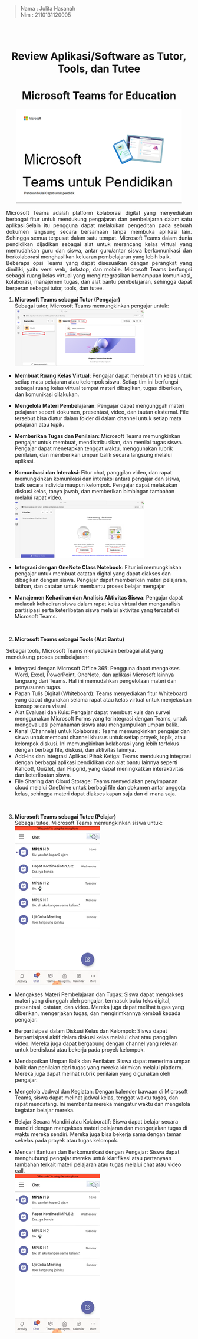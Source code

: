 > Nama : Julita Hasanah <br>
> Nim : 2110131120005

<br><br>

<h1 align="center"><b>Review Aplikasi/Software as Tutor, Tools, dan Tutee</b><br></h1>

<h1 align="center">Microsoft Teams for Education<br></h1>

<p align="center"><img width="450px" src="img/ms.teams.png"></p>

<p align="justify">Microsoft Teams adalah platform kolaborasi digital yang menyediakan berbagai fitur untuk mendukung pengajaran dan pembelajaran dalam satu aplikasi.Selain itu pengguna dapat melakukan pengeditan pada sebuah dokumen langsung secara bersamaan tanpa membuka aplikasi lain. Sehingga semua terpusat dalam satu tempat. Microsoft Teams dalam dunia pendidikan dijadikan sebagai alat untuk merancang kelas virtual yang memudahkan guru dan siswa, antar guru/antar siswa berkomunikasi dan berkolaborasi menghasilkan keluaran pembelajaran yang lebih baik.<br>
Beberapa opsi Teams yang dapat disesuaikan dengan perangkat yang dimiliki, yaitu versi web, dekstop, dan mobile. Microsoft Teams berfungsi sebagai ruang kelas virtual yang mengintegrasikan kemampuan komunikasi, kolaborasi, manajemen tugas, dan alat bantu pembelajaran, sehingga dapat berperan sebagai tutor, tools, dan tutee.</p>

1. **Microsoft Teams sebagai Tutor (Pengajar)** <br>
   Sebagai tutor, Microsoft Teams memungkinkan pengajar untuk: <br>
   <img width="350px" src="img/tutor1.png"> <br>

- **Membuat Ruang Kelas Virtual**: Pengajar dapat membuat tim kelas untuk setiap mata pelajaran atau kelompok siswa. Setiap tim ini berfungsi sebagai ruang kelas virtual tempat materi dibagikan, tugas diberikan, dan komunikasi dilakukan.
- **Mengelola Materi Pembelajaran**: Pengajar dapat mengunggah materi pelajaran seperti dokumen, presentasi, video, dan tautan eksternal. File tersebut bisa diatur dalam folder di dalam channel untuk setiap mata pelajaran atau topik.
- **Memberikan Tugas dan Penilaian**: Microsoft Teams memungkinkan pengajar untuk membuat, mendistribusikan, dan menilai tugas siswa. Pengajar dapat menetapkan tenggat waktu, menggunakan rubrik penilaian, dan memberikan umpan balik secara langsung melalui aplikasi.
- **Komunikasi dan Interaksi**: Fitur chat, panggilan video, dan rapat memungkinkan komunikasi dan interaksi antara pengajar dan siswa, baik secara individu maupun kelompok. Pengajar dapat melakukan diskusi kelas, tanya jawab, dan memberikan bimbingan tambahan melalui rapat video.  
  <img width="350px" src="img/tutor2.png"> <br>

- **Integrasi dengan OneNote Class Notebook**: Fitur ini memungkinkan pengajar untuk membuat catatan digital yang dapat diakses dan dibagikan dengan siswa. Pengajar dapat memberikan materi pelajaran, latihan, dan catatan untuk membantu proses belajar mengajar
- **Manajemen Kehadiran dan Analisis Aktivitas Siswa**: Pengajar dapat melacak kehadiran siswa dalam rapat kelas virtual dan menganalisis partisipasi serta keterlibatan siswa melalui aktivitas yang tercatat di Microsoft Teams.

<br>

2. **Microsoft Teams sebagai Tools (Alat Bantu)** <br>

Sebagai tools, Microsoft Teams menyediakan berbagai alat yang mendukung proses pembelajaran:

- Integrasi dengan Microsoft Office 365: Pengguna dapat mengakses Word, Excel, PowerPoint, OneNote, dan aplikasi Microsoft lainnya langsung dari Teams. Hal ini memudahkan pengelolaan materi dan penyusunan tugas.
- Papan Tulis Digital (Whiteboard): Teams menyediakan fitur Whiteboard yang dapat digunakan selama rapat atau kelas virtual untuk menjelaskan konsep secara visual.
- Alat Evaluasi dan Kuis: Pengajar dapat membuat kuis dan survei menggunakan Microsoft Forms yang terintegrasi dengan Teams, untuk mengevaluasi pemahaman siswa atau mengumpulkan umpan balik.
- Kanal (Channels) untuk Kolaborasi: Teams memungkinkan pengajar dan siswa untuk membuat channel khusus untuk setiap proyek, topik, atau kelompok diskusi. Ini memungkinkan kolaborasi yang lebih terfokus dengan berbagi file, diskusi, dan aktivitas lainnya.
- Add-ins dan Integrasi Aplikasi Pihak Ketiga: Teams mendukung integrasi dengan berbagai aplikasi pendidikan dan alat bantu lainnya seperti Kahoot!, Quizlet, dan Flipgrid, yang dapat meningkatkan interaktivitas dan keterlibatan siswa.
- File Sharing dan Cloud Storage: Teams menyediakan penyimpanan cloud melalui OneDrive untuk berbagi file dan dokumen antar anggota kelas, sehingga materi dapat diakses kapan saja dan di mana saja.

<br>

3. **Microsoft Teams sebagai Tutee (Pelajar)** <br>
   Sebagai tutee, Microsoft Teams memungkinkan siswa untuk:  
   <img width="230px" src="img/tutee1.png"> <br>

- Mengakses Materi Pembelajaran dan Tugas: Siswa dapat mengakses materi yang diunggah oleh pengajar, termasuk buku teks digital, presentasi, catatan, dan video. Mereka juga dapat melihat tugas yang diberikan, mengerjakan tugas, dan mengirimkannya kembali kepada pengajar.
- Berpartisipasi dalam Diskusi Kelas dan Kelompok: Siswa dapat berpartisipasi aktif dalam diskusi kelas melalui chat atau panggilan video. Mereka juga dapat bergabung dengan channel yang relevan untuk berdiskusi atau bekerja pada proyek kelompok.
- Mendapatkan Umpan Balik dan Penilaian: Siswa dapat menerima umpan balik dan penilaian dari tugas yang mereka kirimkan melalui platform. Mereka juga dapat melihat rubrik penilaian yang digunakan oleh pengajar.
- Mengelola Jadwal dan Kegiatan: Dengan kalender bawaan di Microsoft Teams, siswa dapat melihat jadwal kelas, tenggat waktu tugas, dan rapat mendatang. Ini membantu mereka mengatur waktu dan mengelola kegiatan belajar mereka.
- Belajar Secara Mandiri atau Kolaboratif: Siswa dapat belajar secara mandiri dengan mengakses materi pelajaran dan mengerjakan tugas di waktu mereka sendiri. Mereka juga bisa bekerja sama dengan teman sekelas pada proyek atau tugas kelompok.

- Mencari Bantuan dan Berkomunikasi dengan Pengajar: Siswa dapat menghubungi pengajar mereka untuk klarifikasi atau pertanyaan tambahan terkait materi pelajaran atau tugas melalui chat atau video call.<br>
  <img width="230px" src="img/tutee1.png"> <br>

